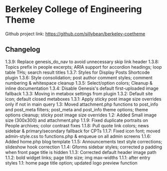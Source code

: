 # Berkeley College of Engineering Theme

Github project link: https://github.com/sillybean/berkeley-coetheme


## Changelog

1.3.9: Replace genesis_do_nav to avoid unnecessary skip link header
1.3.8: Topics prefix in people excerpts; ARIA support for accordion headings; loop table THs; search result titles
1.3.7: Styles for Display Posts Shortcode plugin
1.3.6: Style consolidation; post author comment styles; comment numbering & whitespace cleanup
1.3.5: Select/option colors; Cleanup & inline documentation
1.3.4: Disable Genesis's default first-uploaded image fallback
1.3.3: Moving in metabox settings from plugin
1.3.2: Default site icon; default closed metaboxes
1.3.1: Apply sticky post image size overrides only if not in main query
1.3: Moved attachment.php functions to post_info and post_meta filters; post_meta and post_info theme options; theme options cleanup; sticky post image size overrides
1.2: Added Small image size (300x300) and attachment.php
1.1.9: Fixed duplicate portraits on People archives; color contrast fixes
1.1.8: Pull quote link colors; news sidebar & primary/secondary fallback for CPTs
1.1.7: Fixed icon font; moved admin-style.css to functions.php & enqueue on all admin screens
1.1.6: Added home.php blog template
1.1.5: Announcements text style corrections; slideshow hook correction
1.1.4: Gforms sidebar styles; corrected p padding when front page title is hidden
1.1.3: Corrected default header image path
1.1.2: bold widget links; page title size; img max-widths
1.1.1: after entry styles
1.1: home page title option; updated logo preview function